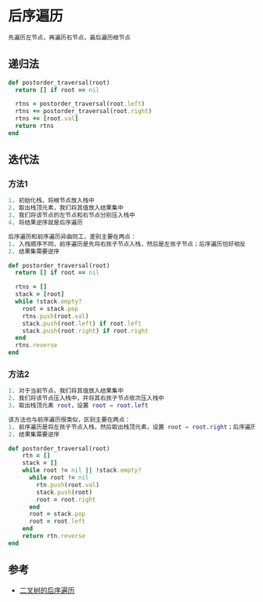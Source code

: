 # 后序遍历

```m
先遍历左节点，再遍历右节点，最后遍历根节点
```

## 递归法

```ruby
def postorder_traversal(root)
  return [] if root == nil

  rtns = postorder_traversal(root.left)
  rtns += postorder_traversal(root.right)
  rtns += [root.val]
  return rtns
end
```

## 迭代法

### 方法1

```m
1. 初始化栈，将根节点放入栈中
2. 取出栈顶元素，我们将其值放入结果集中
3. 我们将该节点的左节点和右节点分别压入栈中
4. 将结果逆序就是后序遍历

后序遍历和前序遍历异曲同工，差别主要在两点：
1. 入栈顺序不同，前序遍历是先将右孩子节点入栈，然后是左孩子节点；后序遍历恰好相反
2. 结果集需要逆序
```

```ruby
def postorder_traversal(root)
  return [] if root == nil

  rtns = []
  stack = [root]
  while !stack.empty?
    root = stack.pop
    rtns.push(root.val)
    stack.push(root.left) if root.left
    stack.push(root.right) if root.right
  end
  rtns.reverse
end
```

### 方法2

```m
1. 对于当前节点，我们将其值放入结果集中
2. 我们将该节点压入栈中，并将其右孩子节点依次压入栈中
3. 取出栈顶元素 root，设置 root = root.left

该方法也与前序遍历很类似，区别主要在两点：
1. 前序遍历是将左孩子节点入栈，然后取出栈顶元素，设置 root = root.right；后序遍历恰好相反
2. 结果集需要逆序
```

```ruby
def postorder_traversal(root)
    rtn = []
    stack = []
    while root != nil || !stack.empty?
      while root != nil
        rtn.push(root.val)
        stack.push(root)
        root = root.right
      end
      root = stack.pop
      root = root.left
    end
    return rtn.reverse
end
```

## 参考

- [二叉树的后序遍历](https://leetcode-cn.com/problems/binary-tree-postorder-traversal/)

